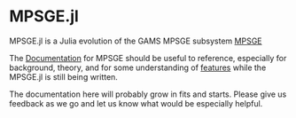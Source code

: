 # MPSGE.jl

MPSGE.jl is a Julia evolution of the GAMS MPSGE subsystem [MPSGE](https://www.gams.com/solvers/mpsge/index.htm)

The [Documentation](https://www.gams.com/latest/docs/UG_MPSGE_Intro.html) for MPSGE should be useful to reference, especially for background, theory, and for some understanding of [features](https://www.gams.com/latest/docs/UG_MPSGE_Intro.html#UG_MPSGE_Intro_KeywordsSyntax) while the MPSGE.jl is still being written.

The documentation here will probably grow in fits and starts. Please give us feedback as we go and let us know what would be especially helpful.
